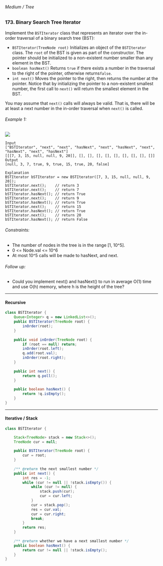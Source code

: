 ###### Medium / Tree

### 173. Binary Search Tree Iterator

Implement the ```BSTIterator``` class that represents an iterator over the in-order traversal of a binary search tree (BST):

* ```BSTIterator(TreeNode root)``` Initializes an object of the ```BSTIterator``` class. The ```root``` of the BST is given as part of
the constructor. The pointer should be initialized to a non-existent number smaller than any element in the BST.
* ```boolean hasNext()``` Returns ```true``` if there exists a number in the traversal to the right of the pointer, otherwise returns```false```.
* ```int next()``` Moves the pointer to the right, then returns the number at the pointer.
Notice that by initializing the pointer to a non-existent smallest number, the first call to ```next()``` will return the smallest element in the BST.

You may assume that ```next()``` calls will always be valid. That is, there will be at least a next number in the in-order traversal when ```next()``` is called.

 

###### Example 1:
![](https://assets.leetcode.com/uploads/2018/12/25/bst-tree.png)
```
Input
["BSTIterator", "next", "next", "hasNext", "next", "hasNext", "next", "hasNext", "next", "hasNext"]
[[[7, 3, 15, null, null, 9, 20]], [], [], [], [], [], [], [], [], []]
Output
[null, 3, 7, true, 9, true, 15, true, 20, false]

Explanation
BSTIterator bSTIterator = new BSTIterator([7, 3, 15, null, null, 9, 20]);
bSTIterator.next();    // return 3
bSTIterator.next();    // return 7
bSTIterator.hasNext(); // return True
bSTIterator.next();    // return 9
bSTIterator.hasNext(); // return True
bSTIterator.next();    // return 15
bSTIterator.hasNext(); // return True
bSTIterator.next();    // return 20
bSTIterator.hasNext(); // return False
```

###### Constraints:

* The number of nodes in the tree is in the range [1, 10^5].
* 0 <= Node.val <= 10^6
* At most 10^5 calls will be made to hasNext, and next.
 

###### Follow up:

* Could you implement next() and hasNext() to run in average O(1) time and use O(h) memory, where h is the height of the tree?

***

#### Recursive
```java
class BSTIterator {
    Queue<Integer> q = new LinkedList<>();
    public BSTIterator(TreeNode root) {
        inOrder(root);
    }
    
    public void inOrder(TreeNode root) {
        if (root == null) return;
        inOrder(root.left);
        q.add(root.val);
        inOrder(root.right);
    }
    
    public int next() {
        return q.poll();
    }
    
    public boolean hasNext() {
        return !q.isEmpty();
    }
}
```
***
#### Iterative / Stack
```java
class BSTIterator {

    Stack<TreeNode> stack = new Stack<>();
    TreeNode cur = null;
    
    public BSTIterator(TreeNode root) {
        cur = root;
    }
    
    /** @return the next smallest number */
    public int next() {
        int res = -1;
        while (cur != null || !stack.isEmpty()) {
            while (cur != null) {
                stack.push(cur);
                cur = cur.left;
            }
            cur = stack.pop();
            res = cur.val;
            cur = cur.right;
            break;
        }
        return res;
    }
    
    /** @return whether we have a next smallest number */
    public boolean hasNext() {
        return cur != null || !stack.isEmpty();
    }
}
```

